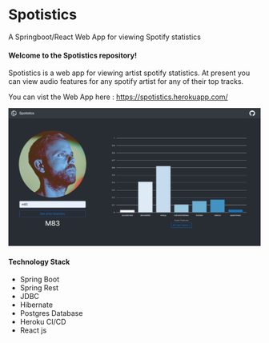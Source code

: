 # Spotistics
A Springboot/React Web App for viewing Spotify statistics

#### Welcome to the Spotistics repository!
Spotistics is a web app for viewing artist spotify statistics. At present you can view audio features for any spotify artist for any of their top tracks.

You can vist the Web App here : https://spotistics.herokuapp.com/

![](/frontend/src/assets/images/spotistics_screenshot.png)

#### Technology Stack

- Spring Boot
- Spring Rest
- JDBC
- Hibernate
- Postgres Database
- Heroku CI/CD
- React js
